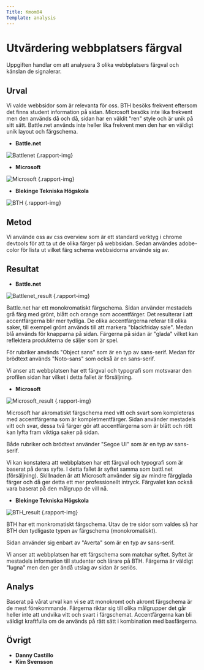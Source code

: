 ```yaml
---
Title: Kmom04
Template: analysis
---
```


# Utvärdering webbplatsers färgval

Uppgiften handlar om att analysera 3 olika webbplatsers färgval och känslan de signalerar.

## Urval

Vi valde webbsidor som är relevanta för oss. BTH besöks frekvent eftersom det finns student information på sidan. Microsoft besöks inte lika frekvent men den används då och då, sidan har en väldit "ren" style och är unik på sitt sätt. Battle.net används inte heller lika frekvent men den har en väldigt unik layout och färgschema.

-   **Battle.net**

![Battlenet](%assets_url%/img/battlenet.png "Battle.net website") {.rapport-img}

-   **Microsoft**

![Microsoft](%assets_url%/img/Microsoft.png "Microsoft website") {.rapport-img}

-   **Blekinge Tekniska Högskola**

![BTH](%assets_url%/img/BTH.png "BTH website") {.rapport-img}

## Metod

Vi använde oss av css overview som är ett standard verktyg i chrome devtools för att ta ut de olika färger på webbsidan. Sedan användes adobe-color för lista ut vilket färg schema webbsidorna använde sig av.

## Resultat

-   **Battle.net**

![Battlenet_result](%assets_url%/img/battlenetC.PNG "Battle.net colorscheme result") {.rapport-img}

Battle.net har ett monokromatiskt färgschema. Sidan använder mestadels grå färg med grönt, blått och orange som accentfärger. Det resulterar i att accentfärgerna blir mer tydliga. De olika accentfärgerna referar till olika saker, till exempel grönt används till att markera "blackfriday sale". Medan blå används för knapparna på sidan. Färgerna på sidan är "glada" vilket kan reflektera produkterna de säljer som är spel.

För rubriker används "Object sans" som är en typ av sans-serif. Medan för brödtext används "Noto-sans" som också är en sans-serif.

Vi anser att webbplatsen har ett färgval och typografi som motsvarar den profilen sidan har vilket i detta fallet är försäljning.

-   **Microsoft**

![Microsoft_result](%assets_url%/img/MicrosoftC.PNG "Microsoft colorscheme result") {.rapport-img}

Microsoft har akromatiskt färgschema med vitt och svart som kompleteras med accentfärgerna som är kompletmentfärger. Sidan använder mestadels vitt och svar, dessa två färger gör att accentfärgerna som är blått och rött kan lyfta fram viktiga saker på sidan.

Både rubriker och brödtext använder "Segoe UI" som är en typ av sans-serif.

Vi kan konstatera att webbplatsen har ett färgval och typografi som är baserat på deras syfte. I detta fallet är syftet samma som battl.net (försäljning). Skillnaden är att Microsoft använder sig av mindre färgglada färger och då ger detta ett mer professionellt intryck. Färgvalet kan också vara baserat på den målgrupp de vill nå.

-   **Blekinge Tekniska Högskola**

![BTH_result](%assets_url%/img/bthC.PNG "BTH colorscheme result") {.rapport-img}

BTH har ett monkromatiskt färgschema. Utav de tre sidor som valdes så har BTH den tydligaste typen av färgschema (monokromatiskt).

Sidan använder sig enbart av "Averta" som är en typ av sans-serif.

Vi anser att webbplatsen har ett färgschema som matchar syftet. Syftet är mestadels information till studenter och lärare på BTH. Färgerna är väldigt "lugna" men den ger ändå utslag av sidan är seriös.

## Analys

Baserat på vårat urval kan vi se att monokromt och akromt färgschema är de mest förekommande. Färgerna riktar sig till olika målgrupper det går heller inte att undvika vitt och svart i färgschemat. Accentfärgerna kan bli väldigt kraftfulla om de används på rätt sätt i kombination med basfärgerna.

## Övrigt

-   **Danny Castillo**
-   **Kim Svensson**